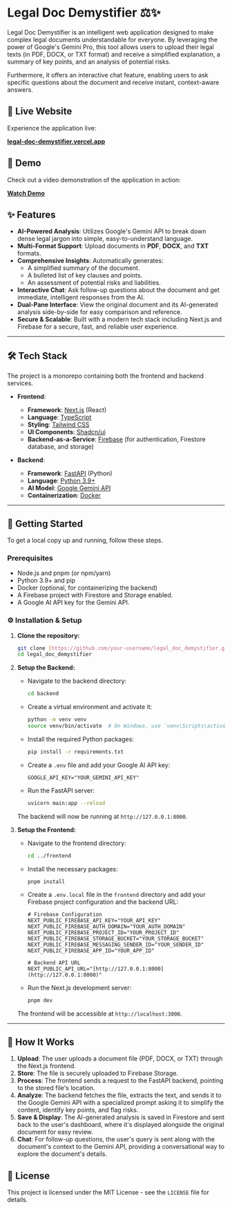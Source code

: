 # Legal Doc Demystifier ⚖️✨

Legal Doc Demystifier is an intelligent web application designed to make complex legal documents understandable for everyone. By leveraging the power of Google's Gemini Pro, this tool allows users to upload their legal texts (in PDF, DOCX, or TXT format) and receive a simplified explanation, a summary of key points, and an analysis of potential risks.

Furthermore, it offers an interactive chat feature, enabling users to ask specific questions about the document and receive instant, context-aware answers.

## 🚀 Live Website

Experience the application live:

[**legal-doc-demystifier.vercel.app**](https://legal-doc-demystifier.vercel.app/)

## 🎥 Demo

Check out a video demonstration of the application in action:

[**Watch Demo**](https://drive.google.com/file/d/17mQeg_Ol9ulO7l_X3hsKZ8Kruf1_haAP/view?usp=drive_link)

## ✨ Features

* **AI-Powered Analysis**: Utilizes Google's Gemini API to break down dense legal jargon into simple, easy-to-understand language.
* **Multi-Format Support**: Upload documents in **PDF**, **DOCX**, and **TXT** formats.
* **Comprehensive Insights**: Automatically generates:
    * A simplified summary of the document.
    * A bulleted list of key clauses and points.
    * An assessment of potential risks and liabilities.
* **Interactive Chat**: Ask follow-up questions about the document and get immediate, intelligent responses from the AI.
* **Dual-Pane Interface**: View the original document and its AI-generated analysis side-by-side for easy comparison and reference.
* **Secure & Scalable**: Built with a modern tech stack including Next.js and Firebase for a secure, fast, and reliable user experience.

---

## 🛠️ Tech Stack

The project is a monorepo containing both the frontend and backend services.

* **Frontend**:
    * **Framework**: [Next.js](https://nextjs.org/) (React)
    * **Language**: [TypeScript](https://www.typescriptlang.org/)
    * **Styling**: [Tailwind CSS](https://tailwindcss.com/)
    * **UI Components**: [Shadcn/ui](https://ui.shadcn.com/)
    * **Backend-as-a-Service**: [Firebase](https://firebase.google.com/) (for authentication, Firestore database, and storage)

* **Backend**:
    * **Framework**: [FastAPI](https://fastapi.tiangolo.com/) (Python)
    * **Language**: [Python 3.9+](https://www.python.org/)
    * **AI Model**: [Google Gemini API](https://ai.google.dev/)
    * **Containerization**: [Docker](https://www.docker.com/)

---

## 🚀 Getting Started

To get a local copy up and running, follow these steps.

### Prerequisites

* Node.js and pnpm (or npm/yarn)
* Python 3.9+ and pip
* Docker (optional, for containerizing the backend)
* A Firebase project with Firestore and Storage enabled.
* A Google AI API key for the Gemini API.

### ⚙️ Installation & Setup

1.  **Clone the repository:**
    ```bash
    git clone [https://github.com/your-username/legal_doc_demystifier.git](https://github.com/your-username/legal_doc_demystifier.git)
    cd legal_doc_demystifier
    ```

2.  **Setup the Backend:**
    * Navigate to the backend directory:
        ```bash
        cd backend
        ```
    * Create a virtual environment and activate it:
        ```bash
        python -m venv venv
        source venv/bin/activate  # On Windows, use `venv\Scripts\activate`
        ```
    * Install the required Python packages:
        ```bash
        pip install -r requirements.txt
        ```
    * Create a `.env` file and add your Google AI API key:
        ```env
        GOOGLE_API_KEY="YOUR_GEMINI_API_KEY"
        ```
    * Run the FastAPI server:
        ```bash
        uvicorn main:app --reload
        ```
    The backend will now be running at `http://127.0.0.1:8000`.

3.  **Setup the Frontend:**
    * Navigate to the frontend directory:
        ```bash
        cd ../frontend
        ```
    * Install the necessary packages:
        ```bash
        pnpm install
        ```
    * Create a `.env.local` file in the `frontend` directory and add your Firebase project configuration and the backend URL:
        ```env
        # Firebase Configuration
        NEXT_PUBLIC_FIREBASE_API_KEY="YOUR_API_KEY"
        NEXT_PUBLIC_FIREBASE_AUTH_DOMAIN="YOUR_AUTH_DOMAIN"
        NEXT_PUBLIC_FIREBASE_PROJECT_ID="YOUR_PROJECT_ID"
        NEXT_PUBLIC_FIREBASE_STORAGE_BUCKET="YOUR_STORAGE_BUCKET"
        NEXT_PUBLIC_FIREBASE_MESSAGING_SENDER_ID="YOUR_SENDER_ID"
        NEXT_PUBLIC_FIREBASE_APP_ID="YOUR_APP_ID"

        # Backend API URL
        NEXT_PUBLIC_API_URL="[http://127.0.0.1:8000](http://127.0.0.1:8000)"
        ```
    * Run the Next.js development server:
        ```bash
        pnpm dev
        ```
    The frontend will be accessible at `http://localhost:3000`.

---

## 📖 How It Works

1.  **Upload**: The user uploads a document file (PDF, DOCX, or TXT) through the Next.js frontend.
2.  **Store**: The file is securely uploaded to Firebase Storage.
3.  **Process**: The frontend sends a request to the FastAPI backend, pointing to the stored file's location.
4.  **Analyze**: The backend fetches the file, extracts the text, and sends it to the Google Gemini API with a specialized prompt asking it to simplify the content, identify key points, and flag risks.
5.  **Save & Display**: The AI-generated analysis is saved in Firestore and sent back to the user's dashboard, where it's displayed alongside the original document for easy review.
6.  **Chat**: For follow-up questions, the user's query is sent along with the document's context to the Gemini API, providing a conversational way to explore the document's details.

## 📜 License

This project is licensed under the MIT License - see the `LICENSE` file for details.
